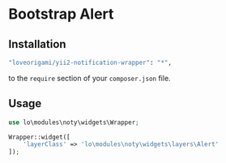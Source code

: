 # Bootstrap Alert

Installation
--------

```bash
"loveorigami/yii2-notification-wrapper": "*",
```

to the ```require``` section of your `composer.json` file.


Usage
-----

```php
use lo\modules\noty\widgets\Wrapper;

Wrapper::widget([
    'layerClass' => 'lo\modules\noty\widgets\layers\Alert'
]);

```
